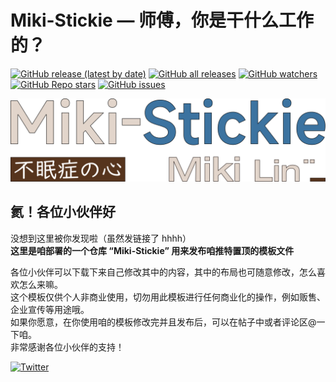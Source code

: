# Miki-Stickie — 师傅，你是干什么工作的？  
[![GitHub release (latest by date)][versions]][My-Projects]
[![GitHub all releases][Downloads]][My-Projects]
[![GitHub watchers][github-watchers]][watching]
[![GitHub Repo stars][github-r-s]][star]
[![GitHub issues][issues]][miki-stickie-issues]

[![Miki-Stickie][miki-stickie]][Github]
## 氦！各位小伙伴好  
没想到这里被你发现啦（虽然发链接了 hhhh）  
**这里是咱部署的一个仓库 “Miki-Stickie” 用来发布咱推特置顶的模板文件**  

各位小伙伴可以下载下来自己修改其中的内容，其中的布局也可随意修改，怎么喜欢怎么来嘛。  
这个模板仅供个人非商业使用，切勿用此模板进行任何商业化的操作，例如贩售、企业宣传等用途哦。  
如果你愿意，在你使用咱的模板修改完并且发布后，可以在帖子中或者评论区@一下咱。  
非常感谢各位小伙伴的支持！  


[![Twitter][twitter]](https://twitter.com/Miki_Lin_CN)

[My-Projects]: https://github.com/MikiLin-wiviw/Miki-Stickie
[miki-stickie-issues]: https://github.com/MikiLin-wiviw/Miki-Stickie/issues
[miki-stickie]: ./data/miki-stickie-logo.svg
[Github]: https://github.com/MikiLin-wiviw/Miki-Stickie
[github-watchers]: https://img.shields.io/github/watchers/MikiLin-wiviw/Miki-Stickie
[star]: https://github.com/MikiLin-wiviw/Miki-Stickie/stargazers
[watching]: https://github.com/MikiLin-wiviw/Miki-Stickie/watchers
[github-r-s]: https://img.shields.io/github/stars/MikiLin-wiviw/Miki-Stickie
[twitter]: https://img.shields.io/badge/dynamic/json?url=https%3A%2F%2Fapi.swo.moe%2Fstats%2Ftwitter%2FMiki_Lin_CN&query=count&color=1da1f2&label=Twitter&labelColor=5d5d5d&logo=twitter&suffix=+Follows&cacheSeconds=3600
[versions]: https://img.shields.io/github/v/release/MikiLin-wiviw/Miki-Stickie?color=73bd62&label=Versions&logo=CLion&logoWidth=11
[issues]: https://img.shields.io/github/issues-raw/MikiLin-wiviw/Miki-Stickie?logo=Bitrise
[Downloads]: https://img.shields.io/github/downloads/MikiLin-wiviw/Miki-Stickie/total?label=Downloads&logo=DocuSign